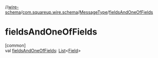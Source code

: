 //[wire-schema](../../../index.md)/[com.squareup.wire.schema](../index.md)/[MessageType](index.md)/[fieldsAndOneOfFields](fields-and-one-of-fields.md)

# fieldsAndOneOfFields

[common]\
val [fieldsAndOneOfFields](fields-and-one-of-fields.md): [List](https://kotlinlang.org/api/latest/jvm/stdlib/kotlin.collections/-list/index.html)&lt;[Field](../-field/index.md)&gt;
